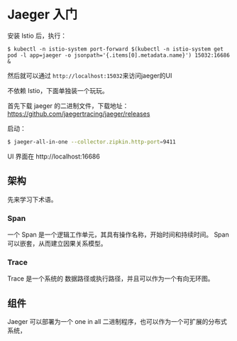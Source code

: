 # Jaeger 入门

安装 Istio 后，执行：

```
$ kubectl -n istio-system port-forward $(kubectl -n istio-system get pod -l app=jaeger -o jsonpath='{.items[0].metadata.name}') 15032:16686 &
```

然后就可以通过 `http://localhost:15032`来访问jaeger的UI



不依赖 Istio，下面单独装一个玩玩。

首先下载 jaeger 的二进制文件，下载地址：https://github.com/jaegertracing/jaeger/releases

启动：

```bash
$ jaeger-all-in-one --collector.zipkin.http-port=9411
```

UI 界面在 http://localhost:16686 



## 架构

先来学习下术语。

### Span

一个 Span 是一个逻辑工作单元，其具有操作名称，开始时间和持续时间。 Span 可以嵌套，从而建立因果关系模型。

### Trace

Trace 是一个系统的 数据路径或执行路径，并且可以作为一个有向无环图。



## 组件

Jaeger 可以部署为一个 one in all 二进制程序，也可以作为一个可扩展的分布式系统，